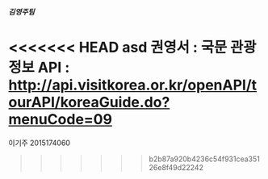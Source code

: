 ***김영주팀***

<<<<<<< HEAD
asd
권영서 : 국문 관광 정보 API : http://api.visitkorea.or.kr/openAPI/tourAPI/koreaGuide.do?menuCode=09
=======
이기주 2015174060
>>>>>>> b2b87a920b4236c54f931cea35126e8f49d22242

